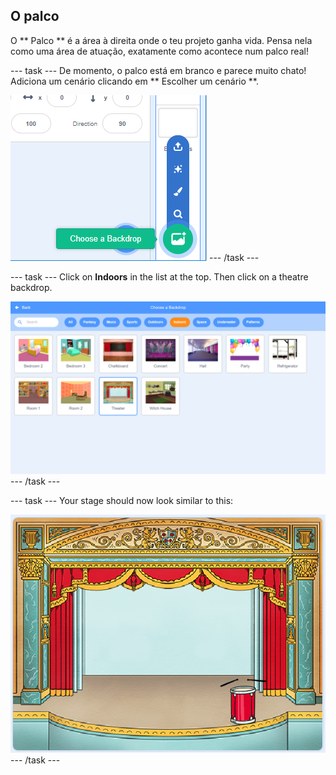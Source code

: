 ## O palco

O ** Palco ** é a área à direita onde o teu projeto ganha vida. Pensa nela como uma área de atuação, exatamente como acontece num palco real!

\--- task \--- De momento, o palco está em branco e parece muito chato! Adiciona um cenário clicando em ** Escolher um cenário **.

![screenshot](images/band-stage-choose.png) \--- /task \---

\--- task \--- Click on **Indoors** in the list at the top. Then click on a theatre backdrop.

![screenshot](images/band-backdrop.png) \--- /task \---

\--- task \--- Your stage should now look similar to this:

![screenshot](images/band-stage.png) \--- /task \---